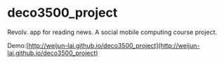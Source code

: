 deco3500_project
================

Revolv. app for reading news. A social mobile computing course project.

Demo:[http://weijun-lai.github.io/deco3500_project](http://weijun-lai.github.io/deco3500_project)
